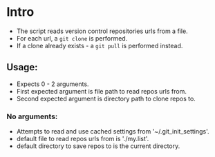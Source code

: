 # Intro

* The script reads version control repositories urls from a file.
* For each url, a `git clone` is performed.
* If a clone already exists - a `git pull` is performed instead.

## Usage:
  - Expects 0 - 2 arguments.
  - First expected argument is file path to read repos urls from.
  - Second expected argument is directory path to clone repos to.

### No arguments:
  - Attempts to read and use cached settings from '~/.git\_init\_settings'.
  - default file to read repos urls from is './my.list'.
  - default directory to save repos to is the current directory.
